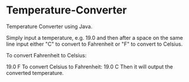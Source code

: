 # Temperature-Converter
Temperature Converter using Java.  

Simply input a temperature, e.g. 19.0 and then after a space on the same line input either "C" to convert to Fahrenheit or "F" to convert to Celsius.  

To convert Fahrenheit to Celsius: 

19.0 F To convert Celsius to Fahrenheit: 19.0 C Then it will output the converted temperature.
